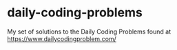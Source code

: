 # daily-coding-problems
My set of solutions to the Daily Coding Problems found at https://www.dailycodingproblem.com/
